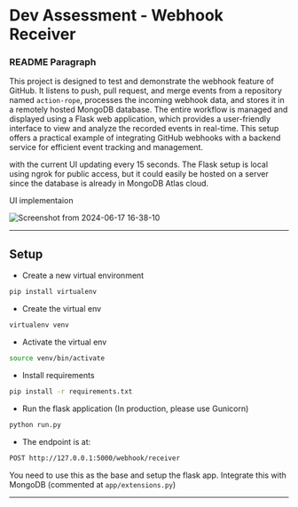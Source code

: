 # Dev Assessment - Webhook Receiver

### README Paragraph

This project is designed to test and demonstrate the webhook feature of GitHub. It listens to push, pull request, and merge events from a repository named `action-rope`, processes the incoming webhook data, and stores it in a remotely hosted MongoDB database. The entire workflow is managed and displayed using a Flask web application, which provides a user-friendly interface to view and analyze the recorded events in real-time. This setup offers a practical example of integrating GitHub webhooks with a backend service for efficient event tracking and management.

with the current UI updating every 15 seconds. The Flask setup is local using ngrok for public access, but it could easily be hosted on a server since the database is already in MongoDB Atlas cloud.

UI implementaion

![Screenshot from 2024-06-17 16-38-10](https://github.com/haleelsada/web-hook/assets/75977159/70a637e9-bda4-4cc5-8a8b-f47868f9f1a9)

*******************

## Setup

* Create a new virtual environment

```bash
pip install virtualenv
```

* Create the virtual env

```bash
virtualenv venv
```

* Activate the virtual env

```bash
source venv/bin/activate
```

* Install requirements

```bash
pip install -r requirements.txt
```

* Run the flask application (In production, please use Gunicorn)

```bash
python run.py
```

* The endpoint is at:

```bash
POST http://127.0.0.1:5000/webhook/receiver
```

You need to use this as the base and setup the flask app. Integrate this with MongoDB (commented at `app/extensions.py`)

*******************
